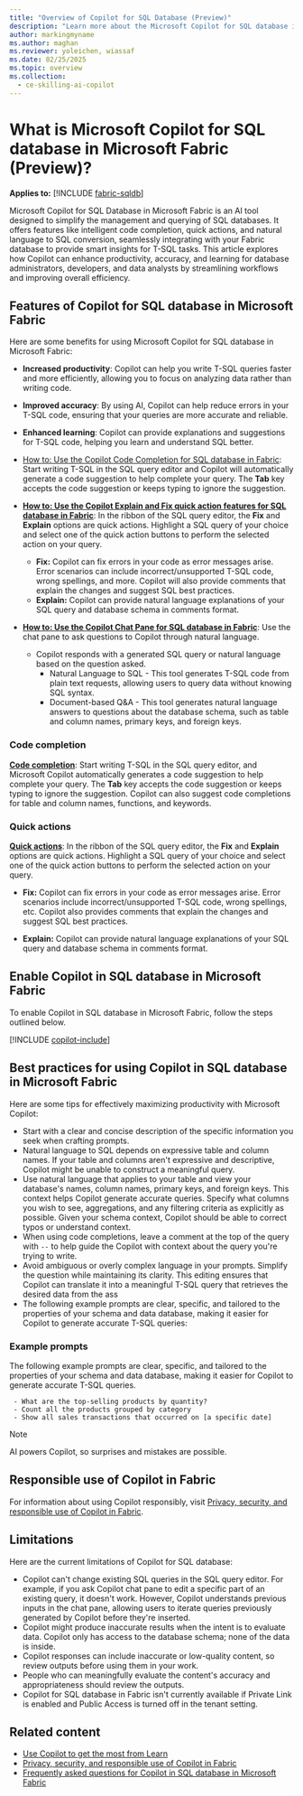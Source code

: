 ```yaml
---
title: "Overview of Copilot for SQL Database (Preview)"
description: "Learn more about the Microsoft Copilot for SQL database in Fabric, an AI assistant designed to streamline your database tasks."
author: markingmyname
ms.author: maghan
ms.reviewer: yoleichen, wiassaf
ms.date: 02/25/2025
ms.topic: overview
ms.collection:
  - ce-skilling-ai-copilot
---
```


# What is Microsoft Copilot for SQL database in Microsoft Fabric (Preview)?

**Applies to:** [!INCLUDE [fabric-sqldb](../includes/applies-to-version/fabric-sqldb.md)]

Microsoft Copilot for SQL Database in Microsoft Fabric is an AI tool designed to simplify the management and querying of SQL databases. It offers features like intelligent code completion, quick actions, and natural language to SQL conversion, seamlessly integrating with your Fabric database to provide smart insights for T-SQL tasks. This article explores how Copilot can enhance productivity, accuracy, and learning for database administrators, developers, and data analysts by streamlining workflows and improving overall efficiency.

## Features of Copilot for SQL database in Microsoft Fabric

Here are some benefits for using Microsoft Copilot for SQL database in Microsoft Fabric:

- **Increased productivity**: Copilot can help you write T-SQL queries faster and more efficiently, allowing you to focus on analyzing data rather than writing code.

- **Improved accuracy**: By using AI, Copilot can help reduce errors in your T-SQL code, ensuring that your queries are more accurate and reliable.

- **Enhanced learning**: Copilot can provide explanations and suggestions for T-SQL code, helping you learn and understand SQL better.

- [How to: Use the Copilot Code Completion for SQL database in Fabric](copilot-code-completion.md): Start writing T-SQL in the SQL query editor and Copilot will automatically generate a code suggestion to help complete your query. The **Tab** key accepts the code suggestion or keeps typing to ignore the suggestion.

- **[How to: Use the Copilot Explain and Fix quick action features for SQL database in Fabric](copilot-quick-actions.md)**: In the ribbon of the SQL query editor, the **Fix** and **Explain** options are quick actions. Highlight a SQL query of your choice and select one of the quick action buttons to perform the selected action on your query.
  - **Fix:** Copilot can fix errors in your code as error messages arise. Error scenarios can include incorrect/unsupported T-SQL code, wrong spellings, and more. Copilot will also provide comments that explain the changes and suggest SQL best practices.
  - **Explain:** Copilot can provide natural language explanations of your SQL query and database schema in comments format.

- **[How to: Use the Copilot Chat Pane for SQL database in Fabric](copilot-chat-pane.md)**: Use the chat pane to ask questions to Copilot through natural language.
  - Copilot responds with a generated SQL query or natural language based on the question asked.
    - Natural Language to SQL - This tool generates T-SQL code from plain text requests, allowing users to query data without knowing SQL syntax.
    - Document-based Q&A - This tool generates natural language answers to questions about the database schema, such as table and column names, primary keys, and foreign keys.

### Code completion

[**Code completion**](copilot-code-completion.md): Start writing T-SQL in the SQL query editor, and Microsoft Copilot automatically generates a code suggestion to help complete your query. The **Tab** key accepts the code suggestion or keeps typing to ignore the suggestion. Copilot can also suggest code completions for table and column names, functions, and keywords.

### Quick actions

**[Quick actions](copilot-quick-actions.md)**: In the ribbon of the SQL query editor, the **Fix** and **Explain** options are quick actions. Highlight a SQL query of your choice and select one of the quick action buttons to perform the selected action on your query.

- **Fix:** Copilot can fix errors in your code as error messages arise. Error scenarios include incorrect/unsupported T-SQL code, wrong spellings, etc. Copilot also provides comments that explain the changes and suggest SQL best practices.

- **Explain:** Copilot can provide natural language explanations of your SQL query and database schema in comments format.

## Enable Copilot in SQL database in Microsoft Fabric

To enable Copilot in SQL database in Microsoft Fabric, follow the steps outlined below.

[!INCLUDE [copilot-include](../../includes/copilot-include.md)]

## Best practices for using Copilot in SQL database in Microsoft Fabric

Here are some tips for effectively maximizing productivity with Microsoft Copilot:

- Start with a clear and concise description of the specific information you seek when crafting prompts.
- Natural language to SQL depends on expressive table and column names. If your table and columns aren't expressive and descriptive, Copilot might be unable to construct a meaningful query.
- Use natural language that applies to your table and view your database's names, column names, primary keys, and foreign keys. This context helps Copilot generate accurate queries. Specify what columns you wish to see, aggregations, and any filtering criteria as explicitly as possible. Given your schema context, Copilot should be able to correct typos or understand context.
- When using code completions, leave a comment at the top of the query with `--` to help guide the Copilot with context about the query you're trying to write.
- Avoid ambiguous or overly complex language in your prompts. Simplify the question while maintaining its clarity. This editing ensures that Copilot can translate it into a meaningful T-SQL query that retrieves the desired data from the ass
- The following example prompts are clear, specific, and tailored to the properties of your schema and data database, making it easier for Copilot to generate accurate T-SQL queries:

### Example prompts

The following example prompts are clear, specific, and tailored to the properties of your schema and data database, making it easier for Copilot to generate accurate T-SQL queries.

```copilot-prompt
 - What are the top-selling products by quantity?
 - Count all the products grouped by category
 - Show all sales transactions that occurred on [a specific date]
```

  > [!NOTE]  
  > AI powers Copilot, so surprises and mistakes are possible.

## Responsible use of Copilot in Fabric

For information about using Copilot responsibly, visit [Privacy, security, and responsible use of Copilot in Fabric](../../fundamentals/copilot-privacy-security.md).

## Limitations

Here are the current limitations of Copilot for SQL database:

- Copilot can't change existing SQL queries in the SQL query editor. For example, if you ask Copilot chat pane to edit a specific part of an existing query, it doesn't work. However, Copilot understands previous inputs in the chat pane, allowing users to iterate queries previously generated by Copilot before they're inserted.
- Copilot might produce inaccurate results when the intent is to evaluate data. Copilot only has access to the database schema; none of the data is inside.
- Copilot responses can include inaccurate or low-quality content, so review outputs before using them in your work.
- People who can meaningfully evaluate the content's accuracy and appropriateness should review the outputs.
- Copilot for SQL database in Fabric isn't currently available if Private Link is enabled and Public Access is turned off in the tenant setting.

## Related content

- [Use Copilot to get the most from Learn](https://review.learn.microsoft.com/copilot/roadmap/)
- [Privacy, security, and responsible use of Copilot in Fabric](../../fundamentals/copilot-privacy-security.md)
- [Frequently asked questions for Copilot in SQL database in Microsoft Fabric](copilot-faq.yml)
